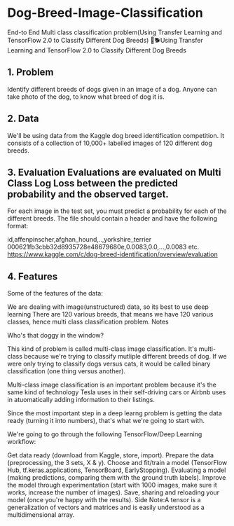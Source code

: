 # Dog-Breed-Image-Classification
End-to End Multi class classification problem(Using Transfer Learning and TensorFlow 2.0 to Classify Different Dog Breeds)
🐶🐕Using Transfer Learning and TensorFlow 2.0 to Classify Different Dog Breeds

## 1. Problem

Identify different breeds of dogs given in an image of a dog. Anyone can take photo of the dog, to know what breed of dog it is.

## 2. Data

We'll be using data from the Kaggle dog breed identification competition. It consists of a collection of 10,000+ labelled images of 120 different dog breeds.

## 3. Evaluation Evaluations are evaluated on Multi Class Log Loss between the predicted probability and the observed target.

For each image in the test set, you must predict a probability for each of the different breeds. The file should contain a header and have the following format:

id,affenpinscher,afghan_hound,..,yorkshire_terrier
000621fb3cbb32d8935728e48679680e,0.0083,0.0,...,0.0083
etc.
https://www.kaggle.com/c/dog-breed-identification/overview/evaluation

## 4. Features

Some of the features of the data:

We are dealing with image(unstructured) data, so its best to use deep learning
There are 120 various breeds, that means we have 120 various classes, hence multi class classification problem.
Notes

Who's that doggy in the window?

This kind of problem is called multi-class image classification. It's multi-class because we're trying to classify mutliple different breeds of dog. If we were only trying to classify dogs versus cats, it would be called binary classification (one thing versus another).

Multi-class image classification is an important problem because it's the same kind of technology Tesla uses in their self-driving cars or Airbnb uses in atuomatically adding information to their listings.

Since the most important step in a deep learng problem is getting the data ready (turning it into numbers), that's what we're going to start with.

We're going to go through the following TensorFlow/Deep Learning workflow:

Get data ready (download from Kaggle, store, import).
Prepare the data (preprocessing, the 3 sets, X & y).
Choose and fit/train a model (TensorFlow Hub, tf.keras.applications, TensorBoard, EarlyStopping).
Evaluating a model (making predictions, comparing them with the ground truth labels).
Improve the model through experimentation (start with 1000 images, make sure it works, increase the number of images).
Save, sharing and reloading your model (once you're happy with the results).
Side Note:A tensor is a generalization of vectors and matrices and is easily understood as a multidimensional array.
